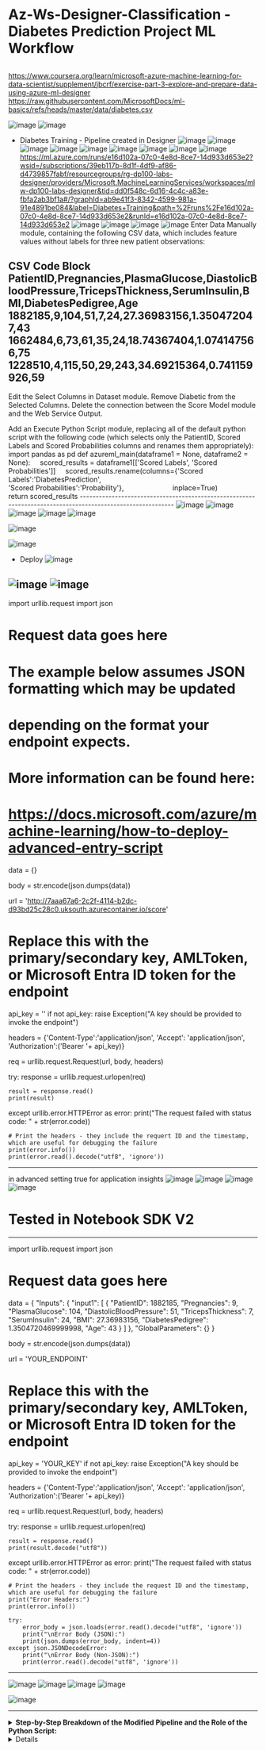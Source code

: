 # Az-Ws-Designer-Classification - Diabetes Prediction Project ML Workflow
## 
https://www.coursera.org/learn/microsoft-azure-machine-learning-for-data-scientist/supplement/jbcrf/exercise-part-3-explore-and-prepare-data-using-azure-ml-designer
https://raw.githubusercontent.com/MicrosoftDocs/ml-basics/refs/heads/master/data/diabetes.csv


![image](https://github.com/user-attachments/assets/a716cc82-2096-4dfb-8116-c60317111115)
![image](https://github.com/user-attachments/assets/8446dd68-e1af-46e3-8585-df96c6bffcc7)
* Diabetes Training - Pipeline created in Designer
![image](https://github.com/user-attachments/assets/46cc9291-2d94-4b98-9d17-35a9bfa80f70)
![image](https://github.com/user-attachments/assets/400c0470-d1f8-40c3-a8ac-c6899cc6a86c)
![image](https://github.com/user-attachments/assets/29b6f373-e3f7-4202-8b6c-12331611db1d)
![image](https://github.com/user-attachments/assets/5c668649-fb64-40f9-8f70-7afba817588f)
![image](https://github.com/user-attachments/assets/6f6c1679-46c7-4f93-82a4-3b465fdf12a6)
![image](https://github.com/user-attachments/assets/37637e6c-f7ad-4f47-bd89-40f8a9d229bd)
![image](https://github.com/user-attachments/assets/4fc011c5-11e0-451c-af38-924f449337e5)
![image](https://github.com/user-attachments/assets/3e833654-fcef-4e28-be3a-e59c49c0f308)
![image](https://github.com/user-attachments/assets/6271cb4d-e881-41d2-959a-4cdd608b9700)
https://ml.azure.com/runs/e16d102a-07c0-4e8d-8ce7-14d933d653e2?wsid=/subscriptions/39eb117b-8d1f-4df9-af86-d4739857fabf/resourcegroups/rg-dp100-labs-designer/providers/Microsoft.MachineLearningServices/workspaces/mlw-dp100-labs-designer&tid=dd0f548c-6d16-4c4c-a83e-fbfa2ab3bf1a#/?graphId=ab9e41f3-8342-4599-981a-91e4891be084&label=Diabetes+Training&path=%2Fruns%2Fe16d102a-07c0-4e8d-8ce7-14d933d653e2&runId=e16d102a-07c0-4e8d-8ce7-14d933d653e2
![image](https://github.com/user-attachments/assets/87709cbd-431f-409d-b624-4b6ae0d82c7c)
![image](https://github.com/user-attachments/assets/afe64f81-4083-44b8-8b1e-8e4a36af3c99)
![image](https://github.com/user-attachments/assets/a3a674d2-1db0-4210-9676-2145d2989555)
![image](https://github.com/user-attachments/assets/bfa6f2fb-161a-497b-8282-2283ab1b8327)
Enter Data Manually module, containing the following CSV data, which includes feature values without labels for three new patient observations:

CSV Code Block
PatientID,Pregnancies,PlasmaGlucose,DiastolicBloodPressure,TricepsThickness,SerumInsulin,BMI,DiabetesPedigree,Age
1882185,9,104,51,7,24,27.36983156,1.350472047,43
1662484,6,73,61,35,24,18.74367404,1.074147566,75
1228510,4,115,50,29,243,34.69215364,0.741159926,59
--------------------------------------------------------------------------------------------------------------------------------------------
 Edit the Select Columns in Dataset module. Remove Diabetic from the Selected Columns.
 Delete the connection between the Score Model module and the Web Service Output.

Add an Execute Python Script module, replacing all of the default python script with the following code (which selects only the PatientID, Scored Labels and Scored Probabilities columns and renames them appropriately):
import pandas as pd
def azureml_main(dataframe1 = None, dataframe2 = None):
    scored_results = dataframe1[['Scored Labels', 'Scored Probabilities']]
    scored_results.rename(columns={'Scored Labels':'DiabetesPrediction',
                                'Scored Probabilities':'Probability'},
                        inplace=True)
    return scored_results
    -----------------------------------------------------------------------------------------------------------
![image](https://github.com/user-attachments/assets/74e3a315-4acc-4305-b91d-e49acbe8cb3f)
![image](https://github.com/user-attachments/assets/28e33745-7fbb-409c-b6a6-670fc7538ea3)
![image](https://github.com/user-attachments/assets/a3a3f39f-5995-46a8-940e-4faf25c3f75c)
![image](https://github.com/user-attachments/assets/f618e28c-2d70-43e4-a574-3d076b4dd7cc)
![image](https://github.com/user-attachments/assets/87cb632e-79ca-4fc1-b683-9de464aa4efe)

![image](https://github.com/user-attachments/assets/80dae52e-09fc-4a34-9932-9d20d05036c0)

![image](https://github.com/user-attachments/assets/f601dedc-5929-4eaa-8313-c5cb3aec2666)
- Deploy
![image](https://github.com/user-attachments/assets/718bc6a6-ea48-4237-b587-15dd3149de62)

![image](https://github.com/user-attachments/assets/41a697f0-ccac-4fd3-b60d-7b678d0be168)
![image](https://github.com/user-attachments/assets/9a25a577-5918-4d1f-8c71-bcee44bd3801)
-----------------------------------------------

import urllib.request
import json

# Request data goes here
# The example below assumes JSON formatting which may be updated
# depending on the format your endpoint expects.
# More information can be found here:
# https://docs.microsoft.com/azure/machine-learning/how-to-deploy-advanced-entry-script
data = {}

body = str.encode(json.dumps(data))

url = 'http://7aaa67a6-2c2f-4114-b2dc-d93bd25c28c0.uksouth.azurecontainer.io/score'
# Replace this with the primary/secondary key, AMLToken, or Microsoft Entra ID token for the endpoint
api_key = ''
if not api_key:
    raise Exception("A key should be provided to invoke the endpoint")


headers = {'Content-Type':'application/json', 'Accept': 'application/json', 'Authorization':('Bearer '+ api_key)}

req = urllib.request.Request(url, body, headers)

try:
    response = urllib.request.urlopen(req)

    result = response.read()
    print(result)
except urllib.error.HTTPError as error:
    print("The request failed with status code: " + str(error.code))

    # Print the headers - they include the requert ID and the timestamp, which are useful for debugging the failure
    print(error.info())
    print(error.read().decode("utf8", 'ignore'))

----------------------------------------------------------------------------------------------------------------------------------
in advanced setting true for application insights
![image](https://github.com/user-attachments/assets/5fab4658-8776-4851-b252-1262b527d733)
![image](https://github.com/user-attachments/assets/3343fd36-ae88-4e14-bf14-b97d49539f5c)
![image](https://github.com/user-attachments/assets/daae624b-155d-4f48-8736-3826d2bb81b2)
![image](https://github.com/user-attachments/assets/2cfc908a-415e-4b54-8a20-188aa82a727c)
# Tested in Notebook SDK V2
----------------------------------------------------------------------------
import urllib.request
import json

# Request data goes here
data = {
    "Inputs": {
        "input1": [
            {
                "PatientID": 1882185,
                "Pregnancies": 9,
                "PlasmaGlucose": 104,
                "DiastolicBloodPressure": 51,
                "TricepsThickness": 7,
                "SerumInsulin": 24,
                "BMI": 27.36983156,
                "DiabetesPedigree": 1.3504720469999998,
                "Age": 43
            }
        ]
    },
    "GlobalParameters": {}
}

body = str.encode(json.dumps(data))

url = 'YOUR_ENDPOINT'
# Replace this with the primary/secondary key, AMLToken, or Microsoft Entra ID token for the endpoint
api_key = 'YOUR_KEY'
if not api_key:
    raise Exception("A key should be provided to invoke the endpoint")


headers = {'Content-Type':'application/json', 'Accept': 'application/json', 'Authorization':('Bearer '+ api_key)}

req = urllib.request.Request(url, body, headers)

try:
    response = urllib.request.urlopen(req)

    result = response.read()
    print(result.decode("utf8"))
except urllib.error.HTTPError as error:
    print("The request failed with status code: " + str(error.code))

    # Print the headers - they include the request ID and the timestamp, which are useful for debugging the failure
    print("Error Headers:")
    print(error.info())

    try:
        error_body = json.loads(error.read().decode("utf8", 'ignore'))
        print("\nError Body (JSON):")
        print(json.dumps(error_body, indent=4))
    except json.JSONDecodeError:
        print("\nError Body (Non-JSON):")
        print(error.read().decode("utf8", 'ignore'))


-------------------------------------------------------------------------------------
![image](https://github.com/user-attachments/assets/c353229f-5b45-4a47-ac9b-49ef8c125a8e)
![image](https://github.com/user-attachments/assets/bb60e8ed-49de-4d65-9d07-ee8539507d23)
![image](https://github.com/user-attachments/assets/53e527c1-f3ee-4334-be84-e293f2fec7f0)
![image](https://github.com/user-attachments/assets/9cadba7f-4010-4c8e-babf-746a3aec16d6)

![image](https://github.com/user-attachments/assets/d633c221-5f69-49be-a933-29b629ab0b66)

----------------------------------------------------------------------------
<details> 
  <summary><b>Step-by-Step Breakdown of the Modified Pipeline and the Role of the Python Script:</b></summary>
  <ul>

Step-by-Step Breakdown of the Modified Pipeline and the Role of the Python Script:

Enter Data Manually: This module is the starting point. It injects the CSV data you provided into the pipeline. This data represents the features (Pregnancies, PlasmaGlucose, etc.) for three new patients for whom we want to predict diabetes. Crucially, this data does not contain the "Diabetic" label because we are trying to predict it.

Select Columns in Dataset (Modified): You've edited this module to remove the "Diabetic" column. This makes sense because the scoring model expects input features only, not the target variable we are trying to predict.

Score Model: This module takes two inputs:

The output of the "Select Columns in Dataset" module, which now contains only the feature values for the new patients.
A trained machine learning model (likely a diabetes prediction model you trained previously in the Designer). The "Score Model" module applies the trained model to the input feature data and generates predictions. The output of this module typically includes:
Scored Labels: The predicted class label (e.g., 0 for no diabetes, 1 for diabetes).
Scored Probabilities: The probability of each class label (e.g., the probability of having diabetes).
Execute Python Script (Added): This is the crucial step where the provided Python script comes into play. It is connected to the output of the "Score Model" module. Here's what the script does:

Input: It receives the output of the "Score Model" as a Pandas DataFrame (dataframe1). This DataFrame contains columns like "Scored Labels" and "Scored Probabilities" (and potentially other metadata from the scoring process).
Selection: It selects only the "Scored Labels" and "Scored Probabilities" columns.
Renaming: It renames these columns to more user-friendly names:
"Scored Labels" is renamed to "DiabetesPrediction".
"Scored Probabilities" is renamed to "Probability".
Output: It returns a new Pandas DataFrame (scored_results) containing only the renamed "DiabetesPrediction" and "Probability" columns.
Web Service Output (Connection Deleted): You've deleted the direct connection from the "Score Model" to the "Web Service Output". This implies that you likely want to process or format the scoring results further before making them available as the output of a deployed web service. The "Execute Python Script" module now serves as an intermediate processing step.

When is the Execute Python Script Module Used?

In this modified pipeline, the Execute Python Script module is used immediately after the Score Model module. Its purpose is to post-process the raw scoring results generated by the model.

Elaboration on its Use and Advantages in this Step:

Data Transformation and Formatting: The "Score Model" output might contain more columns than you need for the final output of your web service or for further analysis. The Python script allows you to select and reshape the data to include only the most relevant information (the prediction and its probability).
Improved Readability and Clarity: The default column names ("Scored Labels", "Scored Probabilities") might not be as intuitive for someone consuming the web service output. Renaming them to "DiabetesPrediction" and "Probability" makes the results much clearer and easier to understand.
Preparation for Web Service Output (if reconnected later): If you were to reconnect the "Execute Python Script" module to the "Web Service Output", the output of the web service would be a clean and well-formatted JSON containing the "PatientID" (which is implicitly carried through), "DiabetesPrediction", and "Probability" for each patient.
Flexibility for Further Processing: This step provides a point where you could add more complex logic if needed. For example, you could implement thresholds for the probability to make a definitive "Diabetic" or "Not Diabetic" classification with a certain confidence level, or you could merge the prediction results back with the original patient IDs if those were carried through the pipeline.
In summary, the Execute Python Script module in this context acts as a data processing step that cleans, formats, and prepares the predictions from the Score Model before they are potentially outputted by a web service or used for other purposes. It enhances the usability and clarity of the prediction results.
   </ul>
</details> 


<details>
  <ul>

Core Skills & Experience:

Azure Machine Learning Designer Proficiency: Experienced in building, testing, and deploying machine learning pipelines visually using the Azure ML Designer interface.
End-to-End ML Workflow Implementation: Successfully implemented a complete machine learning workflow from data ingestion and preprocessing to model training, scoring, and deployment.
Data Preprocessing & Feature Engineering (Designer): Utilized Designer modules for data cleaning, transformation (e.g., normalization), and feature selection to prepare data for model training.
Model Training & Selection (Designer): Employed Designer modules to train and potentially compare different machine learning models (e.g., Two-Class Logistic Regression) for a classification task.
Model Evaluation (Designer): Used Designer's evaluation modules to assess model performance using metrics like accuracy, precision, recall, F1-score, confusion matrix, and ROC/AUC.
Inference Pipeline Creation (Designer): Designed and built real-time inference pipelines in the Designer for making predictions on new, unseen data.
Web Service Deployment (Azure Container Instance): Successfully deployed the inference pipeline as a real-time web service using Azure Container Instances (ACI) for accessibility by client applications.
Web Service Testing (Azure ML Studio): Proficient in testing deployed web services directly within the Azure ML Studio environment to validate prediction accuracy and functionality.
Endpoint Management (Azure ML Studio): Familiar with managing deployed endpoints, including monitoring and potentially redeploying updates.
JSON Data Handling: Experienced in working with JSON format for input data to and output data from the deployed web service.
Project Specific Highlights (Adapt these based on your actual project):

Developed an end-to-end diabetes prediction solution using the Azure ML Designer pipeline.
Built a real-time inference pipeline to predict diabetes risk for new patient data.
Implemented data normalization techniques within the Designer to improve model training and performance.
Evaluated the performance of a classification model within the Designer to ensure acceptable prediction accuracy.
Deployed a fully functional web service via Azure Container Instances for real-time diabetes risk predictions.
Successfully tested the deployed web service with sample patient data, verifying the predicted outcomes.
Streamlined the ML lifecycle by leveraging the visual interface of the Azure ML Designer for rapid prototyping and deployment.
Example Bullet Points for your CV:

Azure ML Designer Pipeline Development: Designed and implemented an end-to-end machine learning pipeline in Azure ML Designer for [mention project goal, e.g., real-time diabetes prediction].
Data Preprocessing and Model Training (Visual Interface): Utilized Azure ML Designer modules for data cleaning, normalization, and training a [mention specific model, e.g., Two-Class Logistic Regression] model.
Real-time Inference Pipeline Deployment: Created and deployed a real-time inference pipeline as an Azure Container Instance (ACI) web service for making predictions on new data.
Web Service Testing and Validation: Conducted thorough testing of the deployed web service within Azure ML Studio, verifying accurate prediction output in JSON format.
End-to-End ML Solution: Successfully delivered a complete and tested machine learning solution, leveraging the Azure ML Designer for efficient development and deployment.
   
  </ul>

 </details>



